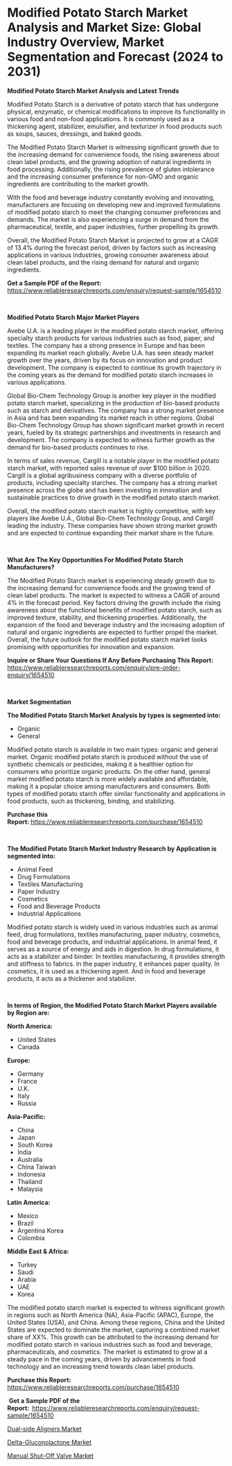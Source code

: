 <p><h1>Modified Potato Starch Market Analysis and Market Size: Global Industry Overview, Market Segmentation and Forecast (2024 to 2031)</h1></p><p><strong>Modified Potato Starch Market Analysis and Latest Trends</strong></p>
<p><p>Modified Potato Starch is a derivative of potato starch that has undergone physical, enzymatic, or chemical modifications to improve its functionality in various food and non-food applications. It is commonly used as a thickening agent, stabilizer, emulsifier, and texturizer in food products such as soups, sauces, dressings, and baked goods.</p><p>The Modified Potato Starch Market is witnessing significant growth due to the increasing demand for convenience foods, the rising awareness about clean label products, and the growing adoption of natural ingredients in food processing. Additionally, the rising prevalence of gluten intolerance and the increasing consumer preference for non-GMO and organic ingredients are contributing to the market growth.</p><p>With the food and beverage industry constantly evolving and innovating, manufacturers are focusing on developing new and improved formulations of modified potato starch to meet the changing consumer preferences and demands. The market is also experiencing a surge in demand from the pharmaceutical, textile, and paper industries, further propelling its growth.</p><p>Overall, the Modified Potato Starch Market is projected to grow at a CAGR of 13.4% during the forecast period, driven by factors such as increasing applications in various industries, growing consumer awareness about clean label products, and the rising demand for natural and organic ingredients.</p></p>
<p><strong>Get a Sample PDF of the Report:&nbsp;</strong> <a href="https://www.reliableresearchreports.com/enquiry/request-sample/1654510">https://www.reliableresearchreports.com/enquiry/request-sample/1654510</a></p>
<p>&nbsp;</p>
<p><strong>Modified Potato Starch Major Market Players</strong></p>
<p><p>Avebe U.A. is a leading player in the modified potato starch market, offering specialty starch products for various industries such as food, paper, and textiles. The company has a strong presence in Europe and has been expanding its market reach globally. Avebe U.A. has seen steady market growth over the years, driven by its focus on innovation and product development. The company is expected to continue its growth trajectory in the coming years as the demand for modified potato starch increases in various applications.</p><p>Global Bio-Chem Technology Group is another key player in the modified potato starch market, specializing in the production of bio-based products such as starch and derivatives. The company has a strong market presence in Asia and has been expanding its market reach in other regions. Global Bio-Chem Technology Group has shown significant market growth in recent years, fueled by its strategic partnerships and investments in research and development. The company is expected to witness further growth as the demand for bio-based products continues to rise.</p><p>In terms of sales revenue, Cargill is a notable player in the modified potato starch market, with reported sales revenue of over $100 billion in 2020. Cargill is a global agribusiness company with a diverse portfolio of products, including specialty starches. The company has a strong market presence across the globe and has been investing in innovation and sustainable practices to drive growth in the modified potato starch market.</p><p>Overall, the modified potato starch market is highly competitive, with key players like Avebe U.A., Global Bio-Chem Technology Group, and Cargill leading the industry. These companies have shown strong market growth and are expected to continue expanding their market share in the future.</p></p>
<p>&nbsp;</p>
<p><strong>What Are The Key Opportunities For Modified Potato Starch Manufacturers?</strong></p>
<p><p>The Modified Potato Starch market is experiencing steady growth due to the increasing demand for convenience foods and the growing trend of clean label products. The market is expected to witness a CAGR of around 4% in the forecast period. Key factors driving the growth include the rising awareness about the functional benefits of modified potato starch, such as improved texture, stability, and thickening properties. Additionally, the expansion of the food and beverage industry and the increasing adoption of natural and organic ingredients are expected to further propel the market. Overall, the future outlook for the modified potato starch market looks promising with opportunities for innovation and expansion.</p></p>
<p><strong>Inquire or Share Your Questions If Any Before Purchasing This Report:</strong> <a href="https://www.reliableresearchreports.com/enquiry/pre-order-enquiry/1654510">https://www.reliableresearchreports.com/enquiry/pre-order-enquiry/1654510</a></p>
<p>&nbsp;</p>
<p><strong>Market Segmentation</strong></p>
<p><strong>The Modified Potato Starch Market Analysis by types is segmented into:</strong></p>
<p><ul><li>Organic</li><li>General</li></ul></p>
<p><p>Modified potato starch is available in two main types: organic and general market. Organic modified potato starch is produced without the use of synthetic chemicals or pesticides, making it a healthier option for consumers who prioritize organic products. On the other hand, general market modified potato starch is more widely available and affordable, making it a popular choice among manufacturers and consumers. Both types of modified potato starch offer similar functionality and applications in food products, such as thickening, binding, and stabilizing.</p></p>
<p><strong>Purchase this Report:&nbsp;</strong><a href="https://www.reliableresearchreports.com/purchase/1654510">https://www.reliableresearchreports.com/purchase/1654510</a></p>
<p>&nbsp;</p>
<p><strong>The Modified Potato Starch Market Industry Research by Application is segmented into:</strong></p>
<p><ul><li>Animal Feed</li><li>Drug Formulations</li><li>Textiles Manufacturing</li><li>Paper Industry</li><li>Cosmetics</li><li>Food and Beverage Products</li><li>Industrial Applications</li></ul></p>
<p><p>Modified potato starch is widely used in various industries such as animal feed, drug formulations, textiles manufacturing, paper industry, cosmetics, food and beverage products, and industrial applications. In animal feed, it serves as a source of energy and aids in digestion. In drug formulations, it acts as a stabilizer and binder. In textiles manufacturing, it provides strength and stiffness to fabrics. In the paper industry, it enhances paper quality. In cosmetics, it is used as a thickening agent. And in food and beverage products, it acts as a thickener and stabilizer.</p></p>
<p>&nbsp;</p>
<p><strong>In terms of Region, the Modified Potato Starch Market Players available by Region are:</strong></p>
<p>
    <p> <strong> North America: </strong>
        <ul>
            <li>United States</li>
            <li>Canada</li>
        </ul>
        </p> 
    <p> <strong> Europe: </strong>
        <ul>
            <li>Germany</li>
            <li>France</li>
            <li>U.K.</li>
            <li>Italy</li>
            <li>Russia</li>
        </ul>
        </p> 
    <p> <strong> Asia-Pacific: </strong>
        <ul>
            <li>China</li>
            <li>Japan</li>
            <li>South Korea</li>
            <li>India</li>
            <li>Australia</li>
            <li>China Taiwan</li>
            <li>Indonesia</li>
            <li>Thailand</li>
            <li>Malaysia</li>
        </ul>
        </p> 
    <p> <strong> Latin America: </strong>
        <ul>
            <li>Mexico</li>
            <li>Brazil</li>
            <li>Argentina Korea</li>
            <li>Colombia</li>
        </ul>
        </p> 
    <p> <strong> Middle East & Africa: </strong>
        <ul>
            <li>Turkey</li>
            <li>Saudi</li>
            <li>Arabia</li>
            <li>UAE</li>
            <li>Korea</li>
        </ul>
    </p>
    </p>
<p><p>The modified potato starch market is expected to witness significant growth in regions such as North America (NA), Asia-Pacific (APAC), Europe, the United States (USA), and China. Among these regions, China and the United States are expected to dominate the market, capturing a combined market share of XX%. This growth can be attributed to the increasing demand for modified potato starch in various industries such as food and beverage, pharmaceuticals, and cosmetics. The market is estimated to grow at a steady pace in the coming years, driven by advancements in food technology and an increasing trend towards clean label products.</p></p>
<p><strong>Purchase this Report: </strong><a href="https://www.reliableresearchreports.com/purchase/1654510">https://www.reliableresearchreports.com/purchase/1654510</a></p>
<p>&nbsp;<strong>Get a Sample PDF of the Report:&nbsp;&nbsp;</strong><a href="https://www.reliableresearchreports.com/enquiry/request-sample/1654510">https://www.reliableresearchreports.com/enquiry/request-sample/1654510</a></p>
<p><strong></strong></p>
<p><p><a href="https://view.publitas.com/reportprime-1/dual-side-aligners-market-size-focuses-on-market-dynamics-in-depth-analysis-and-future-projections-of-its-market-forecasted-for-period-from-2023-to-2030/">Dual-side Aligners Market</a></p><p><a href="https://view.publitas.com/reportprime-1/delta-gluconolactone-market-offer-valuable-insights-into-market-size-market-share-market-trends-and-projections-spanning-from-2023-to-2030/">Delta-Gluconolactone Market</a></p><p><a href="https://view.publitas.com/reportprime-1/manual-shut-off-valve-market-a-comprehensive-report-of-its-market-share-growth-trends-2023-2030/">Manual Shut-Off Valve Market</a></p></p>